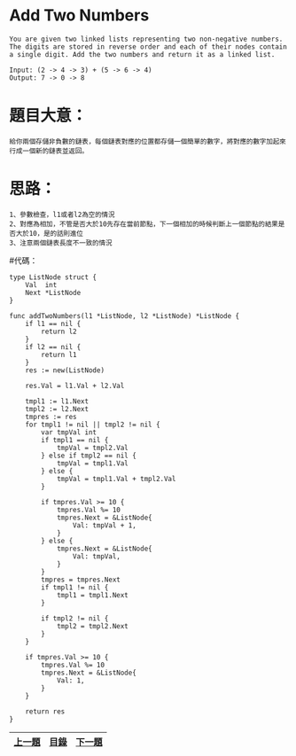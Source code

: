 # Add Two Numbers
	You are given two linked lists representing two non-negative numbers. The digits are stored in reverse order and each of their nodes contain a single digit. Add the two numbers and return it as a linked list.

	Input: (2 -> 4 -> 3) + (5 -> 6 -> 4)
	Output: 7 -> 0 -> 8
	
# 題目大意：
	給你兩個存儲非負數的鏈表，每個鏈表對應的位置都存儲一個簡單的數字，將對應的數字加起來行成一個新的鏈表並返回。

# 思路：
	1、參數檢查，l1或者l2為空的情況
	2、對應為相加，不管是否大於10先存在當前節點，下一個相加的時候判斷上一個節點的結果是否大於10，是的話則進位
	3、注意兩個鏈表長度不一致的情況


#代碼：
```golang
type ListNode struct {
	Val  int
	Next *ListNode
}

func addTwoNumbers(l1 *ListNode, l2 *ListNode) *ListNode {
	if l1 == nil {
		return l2
	}
	if l2 == nil {
		return l1
	}
	res := new(ListNode)

	res.Val = l1.Val + l2.Val

	tmpl1 := l1.Next
	tmpl2 := l2.Next
	tmpres := res
	for tmpl1 != nil || tmpl2 != nil {
		var tmpVal int
		if tmpl1 == nil {
			tmpVal = tmpl2.Val
		} else if tmpl2 == nil {
			tmpVal = tmpl1.Val
		} else {
			tmpVal = tmpl1.Val + tmpl2.Val
		}

		if tmpres.Val >= 10 {
			tmpres.Val %= 10
			tmpres.Next = &ListNode{
				Val: tmpVal + 1,
			}
		} else {
			tmpres.Next = &ListNode{
				Val: tmpVal,
			}
		}
		tmpres = tmpres.Next
		if tmpl1 != nil {
			tmpl1 = tmpl1.Next
		}

		if tmpl2 != nil {
			tmpl2 = tmpl2.Next
		}
	}

	if tmpres.Val >= 10 {
		tmpres.Val %= 10
		tmpres.Next = &ListNode{
			Val: 1,
		}
	}

	return res
}
```

[上一題](https://github.com/qianlnk/leetcode/blob/master/book/1.md)|[目錄](https://github.com/qianlnk/leetcode/blob/master/README.md)|[下一題](https://github.com/qianlnk/leetcode/blob/master/book/3.md)
:------------: |:----------:| :-----------:
